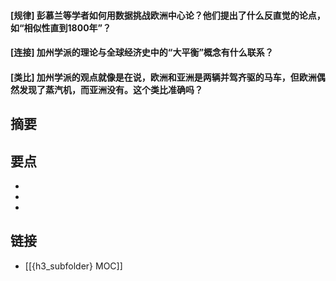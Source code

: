 #### [规律] 彭慕兰等学者如何用数据挑战欧洲中心论？他们提出了什么反直觉的论点，如“相似性直到1800年”？


#### [连接] 加州学派的理论与全球经济史中的“大平衡”概念有什么联系？


#### [类比] 加州学派的观点就像是在说，欧洲和亚洲是两辆并驾齐驱的马车，但欧洲偶然发现了蒸汽机，而亚洲没有。这个类比准确吗？


## 摘要


## 要点

- 
- 
- 

## 链接

- [[{h3_subfolder} MOC]]
